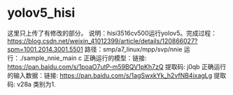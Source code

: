 # yolov5_hisi
这里只上传了有修改的部分。
说明：hisi3516cv500运行yolov5。完成过程：https://blog.csdn.net/weixin_41012399/article/details/120866027?spm=1001.2014.3001.5501
路径：smp/a7_linux/mpp/svp/nnie
运行：./sample_nnie_main c
正确运行的模型：链接: https://pan.baidu.com/s/1poaO7utP-m59BQV1pKh7zQ 提取码: j0qb
正确运行的输入数据：链接: https://pan.baidu.com/s/1agSwxkYk_h2vfNB4ixagLg 提取码: v28a
          类别为1.
